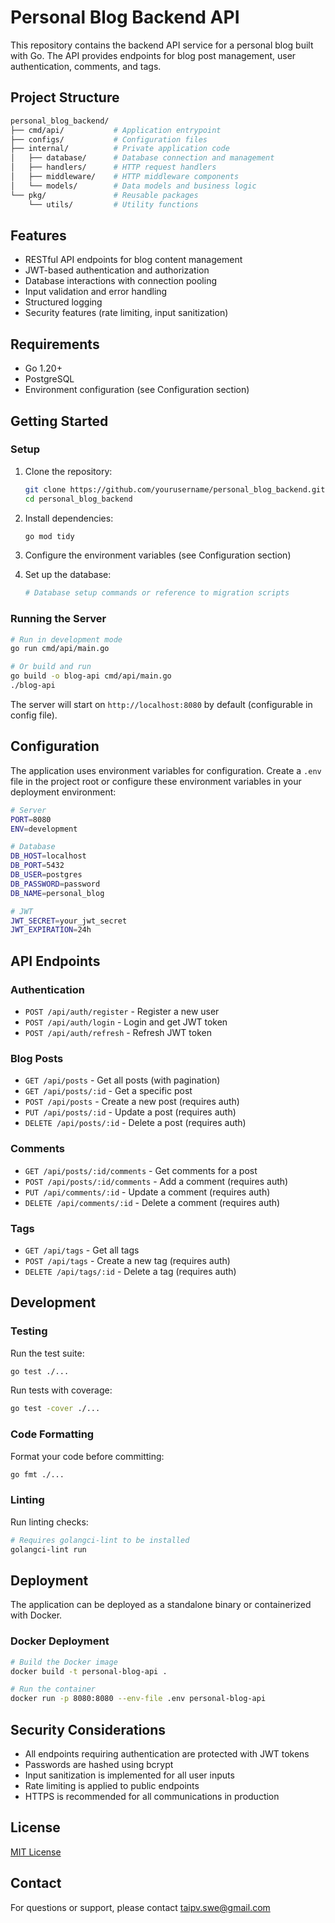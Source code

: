 # Personal Blog Backend API

This repository contains the backend API service for a personal blog built with Go. The API provides endpoints for blog post management, user authentication, comments, and tags.

## Project Structure

```bash
personal_blog_backend/
├── cmd/api/           # Application entrypoint
├── configs/           # Configuration files
├── internal/          # Private application code
│   ├── database/      # Database connection and management
│   ├── handlers/      # HTTP request handlers
│   ├── middleware/    # HTTP middleware components
│   └── models/        # Data models and business logic
└── pkg/               # Reusable packages
    └── utils/         # Utility functions
```

## Features

- RESTful API endpoints for blog content management
- JWT-based authentication and authorization
- Database interactions with connection pooling
- Input validation and error handling
- Structured logging
- Security features (rate limiting, input sanitization)

## Requirements

- Go 1.20+
- PostgreSQL
- Environment configuration (see Configuration section)

## Getting Started

### Setup

1. Clone the repository:

    ```bash
    git clone https://github.com/yourusername/personal_blog_backend.git
    cd personal_blog_backend
    ```

2. Install dependencies:

    ```bash
    go mod tidy
    ```

3. Configure the environment variables (see Configuration section)

4. Set up the database:

    ```bash
    # Database setup commands or reference to migration scripts
    ```

### Running the Server

```bash
# Run in development mode
go run cmd/api/main.go

# Or build and run
go build -o blog-api cmd/api/main.go
./blog-api
```

The server will start on `http://localhost:8080` by default (configurable in config file).

## Configuration

The application uses environment variables for configuration. Create a `.env` file in the project root or configure these environment variables in your deployment environment:

```bash
# Server
PORT=8080
ENV=development

# Database
DB_HOST=localhost
DB_PORT=5432
DB_USER=postgres
DB_PASSWORD=password
DB_NAME=personal_blog

# JWT
JWT_SECRET=your_jwt_secret
JWT_EXPIRATION=24h
```

## API Endpoints

### Authentication

- `POST /api/auth/register` - Register a new user
- `POST /api/auth/login` - Login and get JWT token
- `POST /api/auth/refresh` - Refresh JWT token

### Blog Posts

- `GET /api/posts` - Get all posts (with pagination)
- `GET /api/posts/:id` - Get a specific post
- `POST /api/posts` - Create a new post (requires auth)
- `PUT /api/posts/:id` - Update a post (requires auth)
- `DELETE /api/posts/:id` - Delete a post (requires auth)

### Comments

- `GET /api/posts/:id/comments` - Get comments for a post
- `POST /api/posts/:id/comments` - Add a comment (requires auth)
- `PUT /api/comments/:id` - Update a comment (requires auth)
- `DELETE /api/comments/:id` - Delete a comment (requires auth)

### Tags

- `GET /api/tags` - Get all tags
- `POST /api/tags` - Create a new tag (requires auth)
- `DELETE /api/tags/:id` - Delete a tag (requires auth)

## Development

### Testing

Run the test suite:

```bash
go test ./...
```

Run tests with coverage:

```bash
go test -cover ./...
```

### Code Formatting

Format your code before committing:

```bash
go fmt ./...
```

### Linting

Run linting checks:

```bash
# Requires golangci-lint to be installed
golangci-lint run
```

## Deployment

The application can be deployed as a standalone binary or containerized with Docker.

### Docker Deployment

```bash
# Build the Docker image
docker build -t personal-blog-api .

# Run the container
docker run -p 8080:8080 --env-file .env personal-blog-api
```

## Security Considerations

- All endpoints requiring authentication are protected with JWT tokens
- Passwords are hashed using bcrypt
- Input sanitization is implemented for all user inputs
- Rate limiting is applied to public endpoints
- HTTPS is recommended for all communications in production

## License

[MIT License](LICENSE)

## Contact

For questions or support, please contact [taipv.swe@gmail.com](mailto:taipv.swe@gmail.com)

